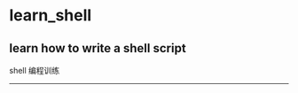 # learn_shell
learn how to write a shell script
-------------------------------

shell 编程训练

-------------------------------

